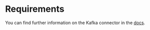 # Requirements
<!-- to be updated -->
You can find further information on the Kafka connector in the [docs](https://docs.open-metadata.org/connectors/database/customdatabase).